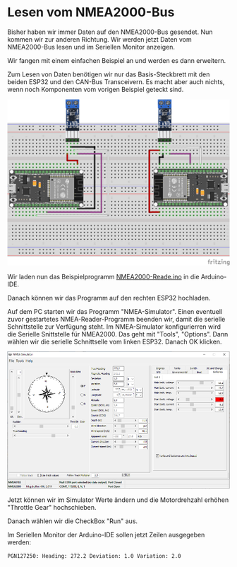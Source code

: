 # Lesen vom NMEA2000-Bus

Bisher haben wir immer Daten auf den NMEA2000-Bus gesendet. Nun kommen wir zur anderen Richtung. Wir werden jetzt Daten vom NMEA2000-Bus lesen und im Seriellen Monitor anzeigen.

Wir fangen mit einem einfachen Beispiel an und werden es dann erweitern.

Zum Lesen von Daten benötigen wir nur das Basis-Steckbrett mit den beiden ESP32 und den CAN-Bus Transceivern. Es macht aber auch nichts, wenn noch Komponenten vom vorigen Beispiel geteckt sind.

![Basis-Steckbrett](https://github.com/AK-Homberger/NMEA2000-Workshop/blob/main/Bilder/NMEA2000-Basis_Steckplatine.png)

Wir laden nun das Beispielprogramm [NMEA2000-Reade.ino](https://github.com/AK-Homberger/NMEA2000-Workshop/blob/main/NMEA2000-Reader/NMEA2000-Reader.ino) in die Arduino-IDE.

Danach können wir das Programm auf den rechten ESP32 hochladen.

Auf dem PC starten wir das Programm "NMEA-Simulator". Einen eventuell zuvor gestartetes NMEA-Reader-Programm beenden wir, damit die serielle Schnittstelle zur Verfügung steht. Im NMEA-Simulator konfigurierren wird die Serielle Snittstelle für NMEA2000. Das geht mit "Tools", "Options". Dann wählen wir die serielle Schnittselle vom linken ESP32. Danach OK klicken.

![Simulator](https://github.com/AK-Homberger/NMEA2000-Workshop/blob/main/Bilder/NMEA-Simulator1.png)

Jetzt können wir im Simulator Werte ändern und die Motordrehzahl erhöhen "Throttle Gear" hochschieben.

Danach wählen wir die CheckBox "Run" aus.

Im Seriellen Monitor der Arduino-IDE sollen jetzt Zeilen ausgegeben werden:

```
PGN127250: Heading: 272.2 Deviation: 1.0 Variation: 2.0
```







